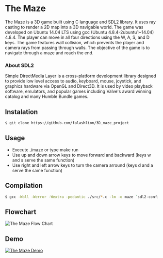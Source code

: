 # The Maze
The Maze is a 3D game built using C language and SDL2 library. It uses ray casting to render a 2D map into a 3D navigable world. The game was developed on Ubuntu 14.04 LTS using gcc (Ubuntu 4.8.4-2ubuntu1~14.04) 4.8.4. The player can move in all four directions using the W, A, S, and D keys. The game features wall collision, which prevents the player and camera rays from passing through walls. The objective of the game is to navigate through a maze and reach the end. 

### About SDL2 

Simple DirectMedia Layer is a cross-platform development library designed to provide low level access to audio, keyboard, mouse, joystick, and graphics hardware via OpenGL and Direct3D. It is used by video playback software, emulators, and popular games including Valve's award winning catalog and many Humble Bundle games.

## Instalation 
```sh
$ git clone https://github.com/falashlion/3D_maze_project
```
## Usage 
* Execute ./maze or type make run 
* Use up and down arrow keys to move forward and backward (keys w and s serve the same function)
* Use right and left arrow keys to turn the camera arround (keys d and a serve the same function)

## Compilation
```sh
$ gcc -Wall -Werror -Wextra -pedantic ./src/*.c -lm -o maze `sdl2-config --cflags` `sdl2-config --libs`;
```

## Flowchart
![The Maze Flow Chart](https://i.imgur.com/t0MxNni.png)

## Demo
[![The Maze Demo](https://i.imgur.com/5Ss7s1S.png)](https://www.youtube.com/embed/6T2N8gNUTQ8)
